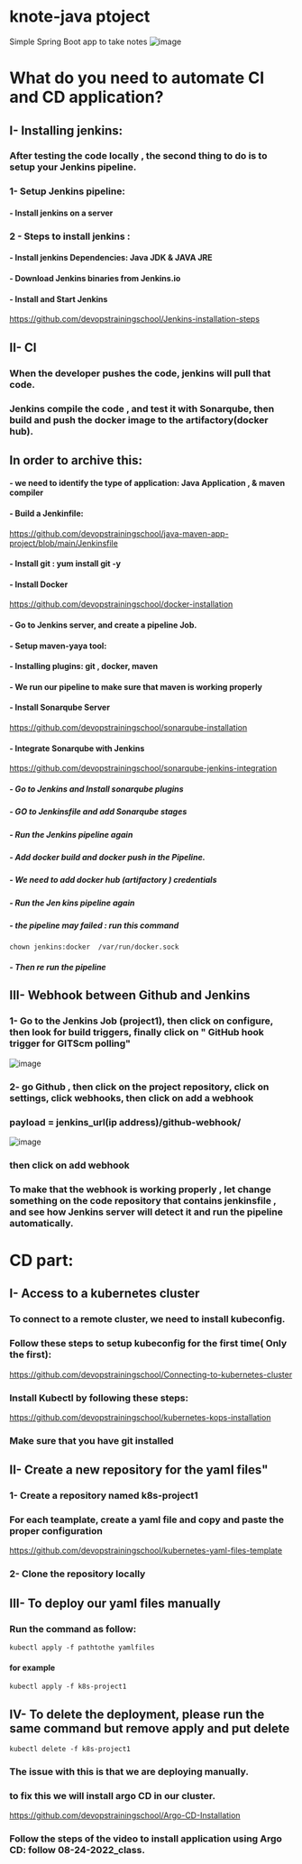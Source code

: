 # knote-java ptoject

Simple Spring Boot app to take notes
![image](https://user-images.githubusercontent.com/107158398/183525592-77d87bd2-61f8-4af5-9152-e853b64fdb28.png)


# What do you need to automate CI and CD application?
## I- Installing jenkins:
### After testing the code locally , the second thing to do is to setup your Jenkins pipeline.
### 1- Setup Jenkins pipeline:
#### - Install jenkins on a server 
### 2 - Steps to install jenkins : 
#### - Install jenkins Dependencies: Java JDK & JAVA JRE
#### - Download Jenkins binaries from Jenkins.io
#### - Install and Start Jenkins
https://github.com/devopstrainingschool/Jenkins-installation-steps

## II- CI
### When the developer pushes the code, jenkins will pull that code.
### Jenkins compile the code , and test it with Sonarqube, then build and push the docker image to the artifactory(docker hub).
## In order to archive this:
#### - we need to identify the type of application: Java Application , & maven compiler
#### - Build a Jenkinfile: 
https://github.com/devopstrainingschool/java-maven-app-project/blob/main/Jenkinsfile
#### - Install git : yum install git -y
#### - Install Docker
https://github.com/devopstrainingschool/docker-installation
#### - Go to Jenkins server, and create a pipeline Job.
#### - Setup maven-yaya tool: 
#### - Installing plugins: git , docker, maven
#### - We run our pipeline to make sure that maven is working properly
#### - Install Sonarqube Server
https://github.com/devopstrainingschool/sonarqube-installation
#### - Integrate Sonarqube with Jenkins
https://github.com/devopstrainingschool/sonarqube-jenkins-integration
##### - Go to Jenkins and Install sonarqube plugins
##### - GO to Jenkinsfile and add Sonarqube stages
##### - Run the Jenkins pipeline again
##### - Add docker build and docker push in the Pipeline.
##### - We need to add docker hub (artifactory ) credentials
##### - Run the Jen kins pipeline again
##### - the pipeline may failed : run this command
```
chown jenkins:docker  /var/run/docker.sock
```
##### - Then re run the pipeline
## III- Webhook between Github and Jenkins
### 1- Go to the Jenkins Job (project1), then click on configure, then look for build triggers, finally click on " GitHub hook trigger for GITScm polling"
![image](https://user-images.githubusercontent.com/107158398/184759813-e61d50e9-e077-4b80-a4ea-d91869772e35.png)

### 2- go Github , then click on the project repository, click on settings, click webhooks, then click on add a webhook
### payload = jenkins_url(ip address)/github-webhook/
![image](https://user-images.githubusercontent.com/107158398/184759249-b3f1f524-a272-417c-8487-bc0e0067c80c.png)

### then click on add webhook

### To make that the webhook is working properly , let change something on the code repository that contains jenkinsfile , and see how Jenkins server will detect it and run the pipeline automatically.
# CD part:
## I- Access to a kubernetes cluster
### To connect to a remote cluster, we need to install kubeconfig.
### Follow these steps to setup kubeconfig for the first time( Only the first):
https://github.com/devopstrainingschool/Connecting-to-kubernetes-cluster
### Install Kubectl by following these steps:
https://github.com/devopstrainingschool/kubernetes-kops-installation
### Make sure that you have git installed

## II- Create a new repository for the yaml files"
### 1- Create a repository named k8s-project1
### For each teamplate, create a yaml file and copy and paste the proper configuration
https://github.com/devopstrainingschool/kubernetes-yaml-files-template
### 2- Clone the repository locally
## III- To deploy our yaml files manually
### Run the command as follow:
```
kubectl apply -f pathtothe yamlfiles
```
#### for example
```
kubectl apply -f k8s-project1
```
## IV- To delete the deployment, please run the same command but remove apply and put delete
```
kubectl delete -f k8s-project1
```
### The issue with this is that we are deploying manually.
### to fix this we will install argo CD in our cluster.
https://github.com/devopstrainingschool/Argo-CD-Installation
### Follow the steps of the video to install application using Argo CD: follow 08-24-2022_class.
